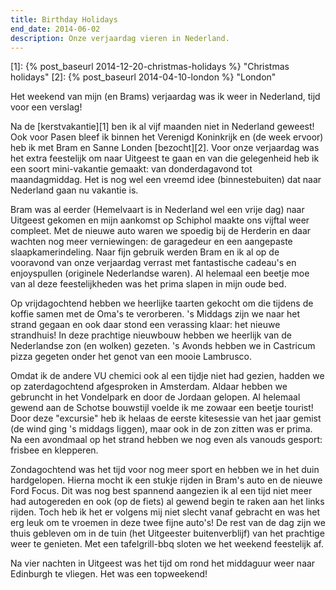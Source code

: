 ```yaml
---
title: Birthday Holidays
end_date: 2014-06-02
description: Onze verjaardag vieren in Nederland.
---
```

[1]: {% post_baseurl 2014-12-20-christmas-holidays %} "Christmas holidays"
[2]: {% post_baseurl 2014-04-10-london %} "London"

Het weekend van mijn (en Brams) verjaardag was ik weer in Nederland, tijd voor een verslag!

Na de [kerstvakantie][1] ben ik al vijf maanden niet in Nederland geweest! Ook voor Pasen bleef ik binnen het Verenigd Koninkrijk en (de week ervoor) heb ik met Bram en Sanne Londen [bezocht][2]. Voor onze verjaardag was het extra feestelijk om naar Uitgeest te gaan en van die gelegenheid heb ik een soort mini-vakantie gemaakt: van donderdagavond tot maandagmiddag. Het is nog wel een vreemd idee (binnestebuiten) dat naar Nederland gaan nu vakantie is.

Bram was al eerder (Hemelvaart is in Nederland wel een vrije dag) naar Uitgeest gekomen en mijn aankomst op Schiphol maakte ons vijftal weer compleet. Met de nieuwe auto waren we spoedig bij de Herderin en daar wachten nog meer verniewingen: de garagedeur en een aangepaste slaapkamerindeling. Naar fijn gebruik werden Bram en ik al op de vooravond van onze verjaardag verrast met fantastische cadeau's en enjoyspullen (originele Nederlandse waren). Al helemaal een beetje moe van al deze feestelijkheden was het prima slapen in mijn oude bed.

Op vrijdagochtend hebben we heerlijke taarten gekocht om die tijdens de koffie samen met de Oma's te verorberen. 's Middags zijn we naar het strand gegaan en ook daar stond een verassing klaar: het nieuwe strandhuis! In deze prachtige nieuwbouw hebben we heerlijk van de Nederlandse zon (en wolken) gezeten. 's Avonds hebben we in Castricum pizza gegeten onder het genot van een mooie Lambrusco.

Omdat ik de andere VU chemici ook al een tijdje niet had gezien, hadden we op zaterdagochtend afgesproken in Amsterdam. Aldaar hebben we gebruncht in het Vondelpark en door de Jordaan gelopen. Al helemaal gewend aan de Schotse bouwstijl voelde ik me zowaar een beetje tourist! Door deze "excursie" heb ik helaas de eerste kitesessie van het jaar gemist (de wind ging 's middags liggen), maar ook in de zon zitten was er prima. Na een avondmaal op het strand hebben we nog even als vanouds gesport: frisbee en klepperen.

Zondagochtend was het tijd voor nog meer sport en hebben we in het duin hardgelopen. Hierna mocht ik een stukje rijden in Bram's auto en de nieuwe Ford Focus. Dit was nog best spannend aangezien ik al een tijd niet meer had autogereden en ook (op de fiets) al gewend begin te raken aan het links rijden. Toch heb ik het er volgens mij niet slecht vanaf gebracht en was het erg leuk om te vroemen in deze twee fijne auto's! De rest van de dag zijn we thuis gebleven om in de tuin (het Uitgeester buitenverblijf) van het prachtige weer te genieten. Met een tafelgrill-bbq sloten we het weekend feestelijk af.

Na vier nachten in Uitgeest was het tijd om rond het middaguur weer naar Edinburgh te vliegen. Het was een topweekend!